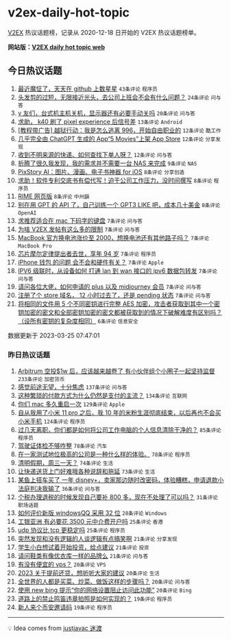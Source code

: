 # v2ex-daily-hot-topic

[V2EX](https://www.v2ex.com/) 热议话题榜，记录从 2020-12-18 日开始的 V2EX 热议话题榜单。

**网站版：[V2EX daily hot topic web](https://boojack.github.io/v2ex-daily-hot-topic-web/)**

## 今日热议话题

<!-- TODAY BEGIN -->

1. [最近魔怔了，天天在 github 上数星星](https://www.v2ex.com/t/927016) `43条评论` `程序员`
1. [头发剪的过短，无限接近光头，去公司上班会不会有什么问题？](https://www.v2ex.com/t/927075) `24条评论` `问与答`
1. [v 友们，台式机主机关机，显示器还有必要手动关吗](https://www.v2ex.com/t/927059) `20条评论` `问与答`
1. [求助， k40 刷了 pixel experience 后信号差](https://www.v2ex.com/t/927028) `13条评论` `Android`
1. [[教程带广告] 越狱行动：我是怎么逃离 996，开始自由职业的](https://www.v2ex.com/t/927067) `12条评论` `酷工作`
1. [几乎完全由 ChatGPT 生成的 App“5 Movies”上架 App Store](https://www.v2ex.com/t/927018) `12条评论` `分享发现`
1. [收到不明来源的快递、如何查找下单人呀？](https://www.v2ex.com/t/927014) `12条评论` `问与答`
1. [折腾了很久我发现，我的需求并不需要一台 NAS 来完成](https://www.v2ex.com/t/927088) `9条评论` `NAS`
1. [PixStory AI：图片、漫画、电子书神器 for iOS](https://www.v2ex.com/t/927082) `8条评论` `分享创造`
1. [求助！软件专利交底书有偿代写！迫于公司工作压力，没时间撰写](https://www.v2ex.com/t/927050) `8条评论` `程序员`
1. [RIME 网页版](https://www.v2ex.com/t/927027) `8条评论` `中州韻`
1. [别在用 GPT 的 API 了，自己训练一个 GPT3 LIKE 吧，成本几十美金](https://www.v2ex.com/t/927026) `8条评论` `OpenAI`
1. [求推荐适合在 mac 下码字的键盘](https://www.v2ex.com/t/927076) `7条评论` `问与答`
1. [为啥 V2EX 发帖有这么多的限制](https://www.v2ex.com/t/927065) `7条评论` `问与答`
1. [MacBook 官方换电池涨价至 2000，想换电池还有其他路子吗？](https://www.v2ex.com/t/927055) `7条评论` `MacBook Pro`
1. [芯片摩尔定律提出者去世，享年 94 岁](https://www.v2ex.com/t/927049) `7条评论` `程序员`
1. [iPhone 钱包 的问题 会不会和硬件有关？](https://www.v2ex.com/t/927034) `7条评论` `Apple`
1. [IPV6 级联时，从设备如何 打通 lan 到 wan 接口的 ipv6 数据包转发](https://www.v2ex.com/t/927032) `7条评论` `问与答`
1. [请问各位大佬，如何申请的 plus 以及 midjourney 会员](https://www.v2ex.com/t/927023) `7条评论` `问与答`
1. [注册了个 store 域名， 12 小时过去了，还是 pending 状态](https://www.v2ex.com/t/927019) `7条评论` `问与答`
1. [将相同的文件用 5 个不同密钥进行完整 AES 加密，攻击者获取到其中一个密钥加密的密文和全部密钥加密的密文都被获取到的情况下破解难度有区别吗？（设所有密钥的复杂度相同）](https://www.v2ex.com/t/927068) `6条评论` `信息安全`

数据更新于 2023-03-25 07:47:01

<!-- TODAY END -->

### 昨日热议话题

<!-- YESTERDAY BEGIN -->

1. [Arbitrum 空投$1w 后，应该越来越卷了 有小伙伴组个小圈子一起坚持监督](https://www.v2ex.com/t/926721) `233条评论` `加密货币`
1. [感觉前途无望，十分焦虑](https://www.v2ex.com/t/926716) `137条评论` `问与答`
1. [这种繁琐的付款方式为什么仍然是支付的主流？](https://www.v2ex.com/t/926718) `134条评论` `互联网`
1. [你们 mac 多久重启一次](https://www.v2ex.com/t/926735) `129条评论` `Apple`
1. [自从我用了小米 11 pro 之后，我 10 年的米粉生涯彻底结束，以后再也不会买小米手机](https://www.v2ex.com/t/926773) `124条评论` `程序员`
1. [过几天离职，你们都是如何将公司工作电脑的个人信息清除干净的？](https://www.v2ex.com/t/926744) `85条评论` `程序员`
1. [驾驶证体检不够咋整](https://www.v2ex.com/t/926740) `78条评论` `汽车`
1. [在一家测试地位极高的公司是一种什么样的体验。](https://www.v2ex.com/t/926712) `78条评论` `程序员`
1. [清明假期，周三一天？](https://www.v2ex.com/t/926862) `74条评论` `生活`
1. [让快递送货上门好难哦各种说辞和拖延](https://www.v2ex.com/t/926742) `73条评论` `生活`
1. [某鱼上搭车买了 一年 disney+，卖家那边随时改密码，体验糟糕，申请退款小法庭判决我输了](https://www.v2ex.com/t/926781) `36条评论` `问与答`
1. [个税办理退税的时候发现自己要补 800 多，现在不处理了可以吗？](https://www.v2ex.com/t/926943) `31条评论` `职场话题`
1. [如何评价新版 windowsQQ 采用 32 位](https://www.v2ex.com/t/926905) `28条评论` `Windows`
1. [工银亚洲 有必要花 3500 元中介费开户吗](https://www.v2ex.com/t/926940) `25条评论` `香港`
1. [udp 协议比 tcp 更稳定吗](https://www.v2ex.com/t/926799) `25条评论` `程序员`
1. [突然发现和没有逻辑的人谈逻辑有点搞笑啊](https://www.v2ex.com/t/926833) `21条评论` `分享发现`
1. [学生小白想试着开始投资，给点建议](https://www.v2ex.com/t/926769) `21条评论` `投资`
1. [请问鞋类有像优衣库一样的品牌么](https://www.v2ex.com/t/926743) `21条评论` `问与答`
1. [有没有便宜的 vps？](https://www.v2ex.com/t/926971) `20条评论` `VPS`
1. [2023 关于提前还贷，想听听大家的建议](https://www.v2ex.com/t/926912) `20条评论` `生活`
1. [全世界的人都是买菜、炒菜、做饭这样的步骤吗？](https://www.v2ex.com/t/926748) `20条评论` `问与答`
1. [使用 new bing 提示“你的网络设置阻止访问此功能”](https://www.v2ex.com/t/926746) `20条评论` `Bing`
1. [道路上的禁止鸣笛违章拍照是如何实现的？](https://www.v2ex.com/t/926849) `19条评论` `程序员`
1. [新人来个币安邀请码](https://www.v2ex.com/t/926734) `19条评论` `程序员`

<!-- YESTERDAY END -->

---

💡 Idea comes from [justjavac 迷渡](https://github.com/justjavac/)
